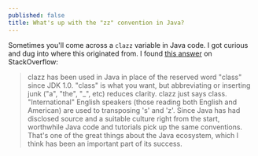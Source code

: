 ```yaml
---
published: false
title: What's up with the "zz" convention in Java?
---
```

Sometimes you'll come across a `clazz` variable in Java code. I got curious and dug into where this originated from. I found [this answer](https://stackoverflow.com/questions/2529974/why-do-java-programmers-like-to-name-a-variable-clazz) on StackOverflow:

> clazz has been used in Java in place of the reserved word "class" since JDK 1.0. "class" is what you want, but abbreviating or inserting junk ("a", "the", "_", etc) reduces clarity. clazz just says class. "International" English speakers (those reading both English and American) are used to transposing 's' and 'z'. Since Java has had disclosed source and a suitable culture right from the start, worthwhile Java code and tutorials pick up the same conventions. That's one of the great things about the Java ecosystem, which I think has been an important part of its success.


